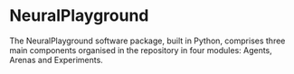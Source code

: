 # NeuralPlayground

The NeuralPlayground software package, built in Python, comprises three main components organised in the repository in four modules: Agents, Arenas and Experiments.
